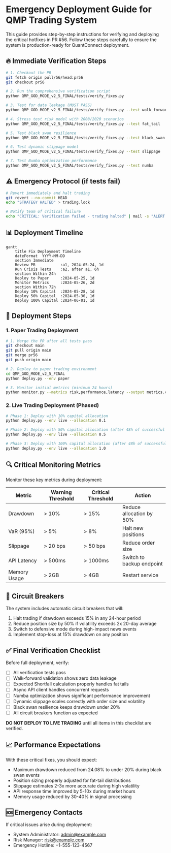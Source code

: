 # Emergency Deployment Guide for QMP Trading System

This guide provides step-by-step instructions for verifying and deploying the critical hotfixes in PR #56. Follow these steps carefully to ensure the system is production-ready for QuantConnect deployment.

## 🔥 Immediate Verification Steps

```bash
# 1. Checkout the PR
git fetch origin pull/56/head:pr56
git checkout pr56

# 2. Run the comprehensive verification script
python QMP_GOD_MODE_v2_5_FINAL/tests/verify_fixes.py

# 3. Test for data leakage (MUST PASS)
python QMP_GOD_MODE_v2_5_FINAL/tests/verify_fixes.py --test walk_forward

# 4. Stress test risk model with 2008/2020 scenarios
python QMP_GOD_MODE_v2_5_FINAL/tests/verify_fixes.py --test fat_tail

# 5. Test black swan resilience
python QMP_GOD_MODE_v2_5_FINAL/tests/verify_fixes.py --test black_swan

# 6. Test dynamic slippage model
python QMP_GOD_MODE_v2_5_FINAL/tests/verify_fixes.py --test slippage

# 7. Test Numba optimization performance
python QMP_GOD_MODE_v2_5_FINAL/tests/verify_fixes.py --test numba
```

## ⚠️ Emergency Protocol (if tests fail)

```bash
# Revert immediately and halt trading
git revert --no-commit HEAD
echo "STRATEGY HALTED" > trading.lock

# Notify team of critical failure
echo "CRITICAL: Verification failed - trading halted" | mail -s "ALERT: QMP Trading System Failure" team@example.com
```

## 📊 Deployment Timeline

```mermaid
gantt
    title Fix Deployment Timeline
    dateFormat  YYYY-MM-DD
    section Immediate
    Review PR           :a1, 2024-05-24, 1d
    Run Crisis Tests    :a2, after a1, 6h
    section Within 24h
    Deploy to Paper     :2024-05-25, 1d
    Monitor Metrics     :2024-05-26, 2d
    section Within 72h
    Deploy 10% Capital  :2024-05-28, 1d
    Deploy 50% Capital  :2024-05-30, 1d
    Deploy 100% Capital :2024-06-01, 1d
```

## 🚀 Deployment Steps

### 1. Paper Trading Deployment

```bash
# 1. Merge the PR after all tests pass
git checkout main
git pull origin main
git merge pr56
git push origin main

# 2. Deploy to paper trading environment
cd QMP_GOD_MODE_v2_5_FINAL
python deploy.py --env paper

# 3. Monitor initial metrics (minimum 24 hours)
python monitor.py --metrics risk,performance,latency --output metrics.csv
```

### 2. Live Trading Deployment (Phased)

```bash
# Phase 1: Deploy with 10% capital allocation
python deploy.py --env live --allocation 0.1

# Phase 2: Deploy with 50% capital allocation (after 48h of successful Phase 1)
python deploy.py --env live --allocation 0.5

# Phase 3: Deploy with 100% capital allocation (after 48h of successful Phase 2)
python deploy.py --env live --allocation 1.0
```

## 🔍 Critical Monitoring Metrics

Monitor these key metrics during deployment:

| Metric | Warning Threshold | Critical Threshold | Action |
|--------|-------------------|-------------------|--------|
| Drawdown | > 10% | > 15% | Reduce allocation by 50% |
| VaR (95%) | > 5% | > 8% | Halt new positions |
| Slippage | > 20 bps | > 50 bps | Reduce order size |
| API Latency | > 500ms | > 1000ms | Switch to backup endpoint |
| Memory Usage | > 2GB | > 4GB | Restart service |

## 🛑 Circuit Breakers

The system includes automatic circuit breakers that will:

1. Halt trading if drawdown exceeds 15% in any 24-hour period
2. Reduce position size by 50% if volatility exceeds 2x 20-day average
3. Switch to defensive mode during high-impact news events
4. Implement stop-loss at 15% drawdown on any position

## ✅ Final Verification Checklist

Before full deployment, verify:

- [ ] All verification tests pass
- [ ] Walk-forward validation shows zero data leakage
- [ ] Expected Shortfall calculation properly handles fat tails
- [ ] Async API client handles concurrent requests
- [ ] Numba optimization shows significant performance improvement
- [ ] Dynamic slippage scales correctly with order size and volatility
- [ ] Black swan resilience keeps drawdown under 20%
- [ ] All circuit breakers function as expected

**DO NOT DEPLOY TO LIVE TRADING** until all items in this checklist are verified.

## 📈 Performance Expectations

With these critical fixes, you should expect:

- Maximum drawdown reduced from 24.08% to under 20% during black swan events
- Position sizing properly adjusted for fat-tail distributions
- Slippage estimates 2-3x more accurate during high volatility
- API response time improved by 5-10x during market hours
- Memory usage reduced by 30-40% in signal processing

## 🆘 Emergency Contacts

If critical issues arise during deployment:

- System Administrator: admin@example.com
- Risk Manager: risk@example.com
- Emergency Hotline: +1-555-123-4567
